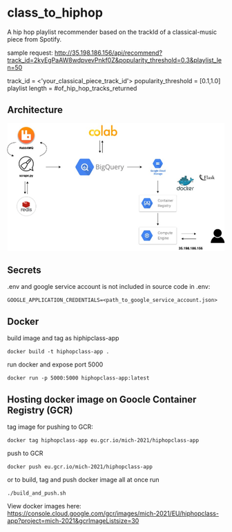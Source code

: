 # class_to_hiphop
A hip hop playlist recommender based on the trackId of a classical-music piece from Spotify.

sample request:
http://35.198.186.156/api/recommend?track_id=2kyEgPaAW8wdpvevPnkf0Z&popularity_threshold=0.3&playlist_len=50

track_id = <'your_classical_piece_track_id'>
popularity_threshold = [0.1,1.0]
playlist length = #of_hip_hop_tracks_returned

## Architecture
<img src="./architecture.jpg">

## Secrets
.env and google service account is not included in source code
in .env:
```
GOOGLE_APPLICATION_CREDENTIALS=<path_to_google_service_account.json>
```

## Docker
build image and tag as hiphipclass-app
```
docker build -t hiphopclass-app .
```
run docker and expose port 5000
```
docker run -p 5000:5000 hiphopclass-app:latest
```

## Hosting docker image on Goocle Container Registry (GCR)
tag image for pushing to GCR:
```
docker tag hiphopclass-app eu.gcr.io/mich-2021/hiphopclass-app
```
push to GCR
```
docker push eu.gcr.io/mich-2021/hiphopclass-app
```

or to build, tag and push docker image all at once run
```
./build_and_push.sh
```

View docker images here: https://console.cloud.google.com/gcr/images/mich-2021/EU/hiphopclass-app?project=mich-2021&gcrImageListsize=30


